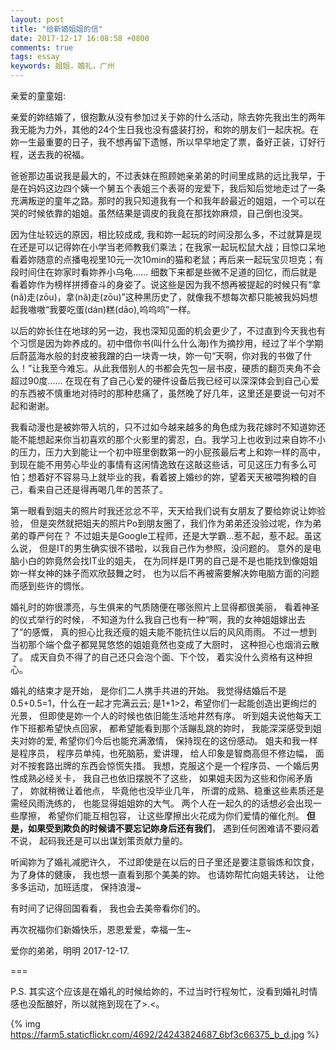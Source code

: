 ```yaml
---
layout: post
title: "给新婚姐姐的信"
date: 2017-12-17 16:08:58 +0800
comments: true
tags: essay
keywords: 姐姐，婚礼，广州
---
```


亲爱的童童姐:

亲爱的妳结婚了，很抱歉从没有参加过关于妳的什么活动，除去妳先我出生的两年我无能为力外，其他的24个生日我也没有盛装打扮，和妳的朋友们一起庆祝。在妳一生最重要的日子，我不想再留下遗憾，所以早早地定了票，备好正装，订好行程，送去我的祝福。

<!-- more -->

爸爸那边虽说我是最大的，不过表妹在照顾她亲弟弟的时间里成熟的远比我早，于是在妈妈这边四个姨一个舅五个表姐三个表哥的宠爱下，我后知后觉地走过了一条充满叛逆的童年之路。那时的我只知道我有一个和我年龄最近的姐姐，一个可以在哭的时候依靠的姐姐。虽然结果是调皮的我竟在那找妳麻烦，自己倒也没哭。

因为住址较远的原因，相比较成成, 我和妳一起玩的时间没那么多，不过就算是现在还是可以记得妳在小学当老师教我们乘法；在我家一起玩松鼠大战；目惊口呆地看着妳随意的点播电视里10元一次10min的猫和老鼠；再后来一起玩宝贝坦克；有段时间住在妳家时看妳养小乌龟…… 细数下来都是些微不足道的回忆，而后就是看着妳作为榜样拼搏奋斗的身姿了。说这些是因为我不想再被提起的时候只有“拿(nǎ)走(zōu)，拿(nǎ)走(zōu)”这种黑历史了，就像我不想每次都只能被我妈妈想起我嗷嗷“我要吃蛋(dán)糕(dāo),呜呜呜”一样。

以后的妳长住在地球的另一边，我也深知见面的机会更少了，不过直到今天我也有个习惯是因为妳养成的。初中借你书(叫什么什么海)作为摘抄用，经过了半个学期后蔚蓝海水般的封皮被我蹭的白一块青一块，妳一句“天啊，你对我的书做了什么！”让我至今难忘。从此我借别人的书都会先包一层书皮，硬质的翻页夹角不会超过90度…… 在现在有了自己心爱的硬件设备后我已经可以深深体会到自己心爱的东西被不慎重地对待时的那种悲痛了，虽然晚了好几年，这里还是要说一句对不起和谢谢。

我看动漫也是被妳带入坑的，只不过如今越来越多的角色成为我花嫁时不知道妳还能不能想起来你当初喜欢的那个火影里的雾忍，白。我学习上也收到过来自妳不小的压力，压力大到能让一个初中班里倒数第一的小屁孩最后考上和妳一样的高中，到现在能不用劳心毕业的事情有这闲情逸致在这敲这些话，可见这压力有多么可怕；想着好不容易马上就毕业的我，看着披上婚纱的妳，望着天天被喂狗粮的自己，看来自己还是得再喝几年的苦茶了。

第一眼看到姐夫的照片时我还忿忿不平，天天给我们说有女朋友了要给妳说让妳验验，
但是突然就把姐夫的照片Po到朋友圈了，我们作为弟弟还没验过呢，作为弟弟的尊严何在？
不过姐夫是Google工程师，还是大学霸...惹不起，惹不起。虽这么说，
但是IT的男生确实很不错啦，以我自己作为参照，没问题的。
意外的是电脑小白的妳竟然会找IT业的姐夫，
在为同样是IT男的自己是不是也能找到像姐姐妳一样女神的妹子而欢欣鼓舞之时，
也为以后不再被需要解决妳电脑方面的问题而感到些许的惆怅。

婚礼时的妳很漂亮，与生俱来的气质随便在哪张照片上显得都很美丽，
看着神圣的仪式举行的时候，
不知道为什么我自己也有一种“啊，我的女神姐姐嫁出去了”的感慨，
真的担心比我还瘦的姐夫能不能抗住以后的风风雨雨。
不过一想到当初那个端个盘子都晃晃悠悠的姐姐竟然也变成了大厨时，
这种担心也烟消云散了。
成天自负不得了的自己还只会泡个面、下个饺，
着实没什么资格有这种担心。

婚礼的结束才是开始，
是你们二人携手共进的开始。
我觉得结婚后不是0.5+0.5=1，什么在一起才完满云云;
是1+1>2，希望你们一起能创造出更绚烂的光景，
但即使是妳一个人的时候也依旧能生活地井然有序。
听到姐夫说他每天工作下班都希望快点回家，
都希望能看到那个活蹦乱跳的妳时，
我能深深感受到姐夫对妳的爱,
希望你们今后也能充满激情，
保持现在的这份感动。
姐夫和我一样是程序员，
程序员单纯，也死脑筋，爱讲理，
给人印象是智商高但不修边幅，
面对不按套路出牌的东西会惊慌失措。
我想，克服这个是一个程序员、一个婚后男性成熟必经关卡，
我自己也依旧摆脱不了这些，
如果姐夫因为这些和你闹矛盾了，
妳就稍微让着他点，
毕竟他也没毕业几年，
所谓的成熟、稳重这些素质还是需经风雨洗练的，
也能显得姐姐妳的大气。
两个人在一起久的的话想必会出现一些摩擦，
希望你们能互相包容，
让这些摩擦出火花成为你们爱情的催化剂。
**但是，如果受到欺负的时候请不要忘记妳身后还有我们**，
遇到任何困难请不要闷着不说，
起码我还是可以出谋划策贡献力量的。

听闻妳为了婚礼减肥许久，
不过即使是在以后的日子里还是要注意锻炼和饮食，
为了身体的健康，
我也想一直看到那个美美的妳。
也请妳帮忙向姐夫转达，
让他多多运动，加班适度，
保持浪漫~

有时间了记得回国看看，
我也会去美帝看你们的。

再次祝福你们新婚快乐，恩恩爱爱，幸福一生~

爱你的弟弟，明明 2017-12-17.

===

P.S. 其实这个应该是在婚礼的时候给妳的，不过当时行程匆忙，没看到婚礼时情感也没酝酿好，所以就拖到现在了>.<。

{% img https://farm5.staticflickr.com/4692/24243824687_6bf3c66375_b_d.jpg %}

